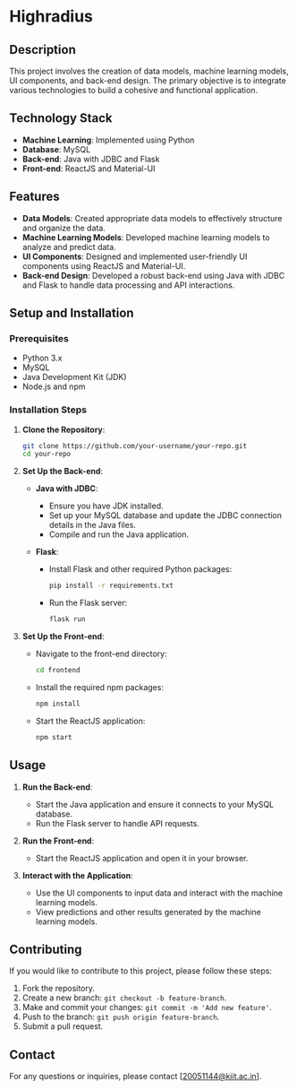 # Highradius

## Description

This project involves the creation of data models, machine learning models, UI components, and back-end design. The primary objective is to integrate various technologies to build a cohesive and functional application.

## Technology Stack

- **Machine Learning**: Implemented using Python
- **Database**: MySQL
- **Back-end**: Java with JDBC and Flask
- **Front-end**: ReactJS and Material-UI

## Features

- **Data Models**: Created appropriate data models to effectively structure and organize the data.
- **Machine Learning Models**: Developed machine learning models to analyze and predict data.
- **UI Components**: Designed and implemented user-friendly UI components using ReactJS and Material-UI.
- **Back-end Design**: Developed a robust back-end using Java with JDBC and Flask to handle data processing and API interactions.

## Setup and Installation

### Prerequisites

- Python 3.x
- MySQL
- Java Development Kit (JDK)
- Node.js and npm

### Installation Steps

1. **Clone the Repository**:

   ```bash
   git clone https://github.com/your-username/your-repo.git
   cd your-repo
   ```

2. **Set Up the Back-end**:

   - **Java with JDBC**:
     - Ensure you have JDK installed.
     - Set up your MySQL database and update the JDBC connection details in the Java files.
     - Compile and run the Java application.

   - **Flask**:
     - Install Flask and other required Python packages:
       ```bash
       pip install -r requirements.txt
       ```
     - Run the Flask server:
       ```bash
       flask run
       ```

3. **Set Up the Front-end**:

   - Navigate to the front-end directory:
     ```bash
     cd frontend
     ```
   - Install the required npm packages:
     ```bash
     npm install
     ```
   - Start the ReactJS application:
     ```bash
     npm start
     ```

## Usage

1. **Run the Back-end**:
   - Start the Java application and ensure it connects to your MySQL database.
   - Run the Flask server to handle API requests.

2. **Run the Front-end**:
   - Start the ReactJS application and open it in your browser.

3. **Interact with the Application**:
   - Use the UI components to input data and interact with the machine learning models.
   - View predictions and other results generated by the machine learning models.

## Contributing

If you would like to contribute to this project, please follow these steps:

1. Fork the repository.
2. Create a new branch: `git checkout -b feature-branch`.
3. Make and commit your changes: `git commit -m 'Add new feature'`.
4. Push to the branch: `git push origin feature-branch`.
5. Submit a pull request.


## Contact

For any questions or inquiries, please contact [20051144@kiit.ac.in].

